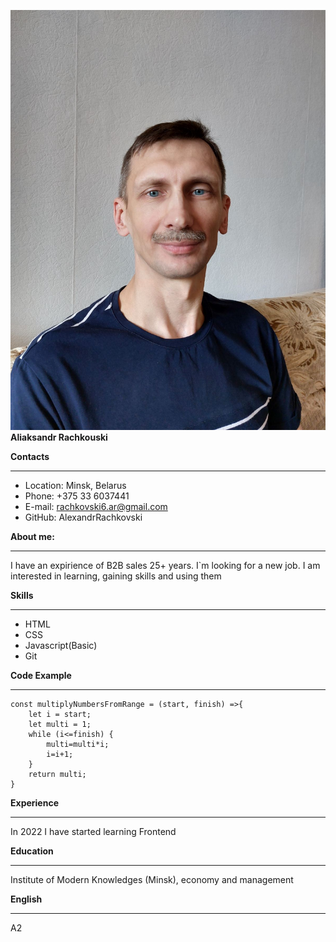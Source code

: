 ![photo](./assets/img/photo.jpg)
**Aliaksandr Rachkouski**


**Contacts**


__________________________________________________________________________________________________________________________
- Location: Minsk, Belarus
- Phone: +375 33 6037441
- E-mail: rachkovski6.ar@gmail.com
- GitHub: AlexandrRachkovski


**About me:**


__________________________________________________________________________________________________________________________
I have an expirience of B2B sales 25+ years. I`m looking for a new job. I am interested in learning, gaining skills and using them


**Skills**


__________________________________________________________________________________________________________________________
+ HTML
+ CSS
+ Javascript(Basic)
+ Git


**Code Example**


__________________________________________________________________________________________________________________________
```
const multiplyNumbersFromRange = (start, finish) =>{
    let i = start;
    let multi = 1;
    while (i<=finish) {
        multi=multi*i;
        i=i+1;
    }
    return multi;
}
```

**Experience**


__________________________________________________________________________________________________________________________
In 2022 I have started learning Frontend


**Education**


__________________________________________________________________________________________________________________________
Institute of Modern Knowledges (Minsk), economy and management


**English**


__________________________________________________________________________________________________________________________
A2